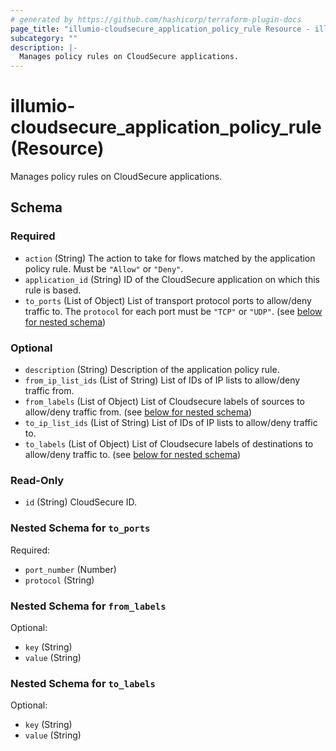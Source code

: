 ```yaml
---
# generated by https://github.com/hashicorp/terraform-plugin-docs
page_title: "illumio-cloudsecure_application_policy_rule Resource - illumio-cloudsecure"
subcategory: ""
description: |-
  Manages policy rules on CloudSecure applications.
---
```


# illumio-cloudsecure_application_policy_rule (Resource)

Manages policy rules on CloudSecure applications.



<!-- schema generated by tfplugindocs -->
## Schema

### Required

- `action` (String) The action to take for flows matched by the application policy rule. Must be `"Allow"` or `"Deny"`.
- `application_id` (String) ID of the CloudSecure application on which this rule is based.
- `to_ports` (List of Object) List of transport protocol ports to allow/deny traffic to. The `protocol` for each port must be `"TCP"` or `"UDP"`. (see [below for nested schema](#nestedatt--to_ports))

### Optional

- `description` (String) Description of the application policy rule.
- `from_ip_list_ids` (List of String) List of IDs of IP lists to allow/deny traffic from.
- `from_labels` (List of Object) List of Cloudsecure labels of sources to allow/deny traffic from. (see [below for nested schema](#nestedatt--from_labels))
- `to_ip_list_ids` (List of String) List of IDs of IP lists to allow/deny traffic to.
- `to_labels` (List of Object) List of Cloudsecure labels of destinations to allow/deny traffic to. (see [below for nested schema](#nestedatt--to_labels))

### Read-Only

- `id` (String) CloudSecure ID.

<a id="nestedatt--to_ports"></a>
### Nested Schema for `to_ports`

Required:

- `port_number` (Number)
- `protocol` (String)


<a id="nestedatt--from_labels"></a>
### Nested Schema for `from_labels`

Optional:

- `key` (String)
- `value` (String)


<a id="nestedatt--to_labels"></a>
### Nested Schema for `to_labels`

Optional:

- `key` (String)
- `value` (String)
